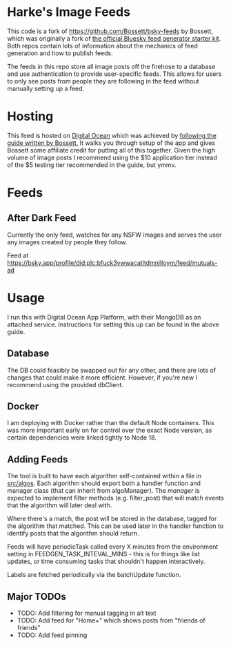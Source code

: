 # Harke's Image Feeds

This code is a fork of https://github.com/Bossett/bsky-feeds by Bossett, which was originally a fork of [the official Bluesky feed generator starter kit](https://github.com/bluesky-social/feed-generator). Both repos contain lots of information about the mechanics of feed generation and how to publish feeds.

The feeds in this repo store all image posts off the firehose to a database and use authentication to provide user-specific feeds. This allows for users to only see posts from people they are following in the feed without manually setting up a feed.

# Hosting

This feed is hosted on [Digital Ocean](https://m.do.co/c/a838c8f1e33a) which was achieved by [following the guide written by Bossett.](https://bossett.io/setting-up-bossetts-bluesky-feed-generator/) It walks you through setup of the app and gives Bossett some affiliate credit for putting all of this together. Given the high volume of image posts I recommend using the $10 application tier instead of the $5 testing tier recommended in the guide, but ymmv.

# Feeds

## After Dark Feed

Currently the only feed, watches for any NSFW images and serves the user any images created by people they follow.

Feed at https://bsky.app/profile/did:plc:bfuck3vwwacatltdmnilloym/feed/mutuals-ad

# Usage

I run this with Digital Ocean App Platform, with their MongoDB as an attached service. Instructions for setting this up can be found in the above guide.

## Database

The DB could feasibly be swapped out for any other, and there are lots of changes that could make it more efficient. However, if you're new I recommend using the provided dbClient.

## Docker

I am deploying with Docker rather than the default Node containers. This was more important early on for control over the exact Node version, as certain dependencies were linked tightly to Node 18.

## Adding Feeds

The tool is built to have each algorithm self-contained within a file in [src/algos](src/algos). Each algorithm should export both a handler function and manager class (that can inherit from algoManager). The _manager_ is expected to implement filter methods (e.g. filter_post) that will match events that the algorithm will later deal with.

Where there's a match, the post will be stored in the database, tagged for the algorithm that matched. This can be used later in the handler function to identify posts that the algorithm should return.

Feeds will have periodicTask called every X minutes from the environment setting in FEEDGEN_TASK_INTEVAL_MINS - this is for things like list updates, or time consuming tasks that shouldn't happen interactively.

Labels are fetched periodically via the batchUpdate function.

## Major TODOs

- TODO: Add filtering for manual tagging in alt text
- TODO: Add feed for "Home+" which shows posts from "friends of friends"
- TODO: Add feed pinning

